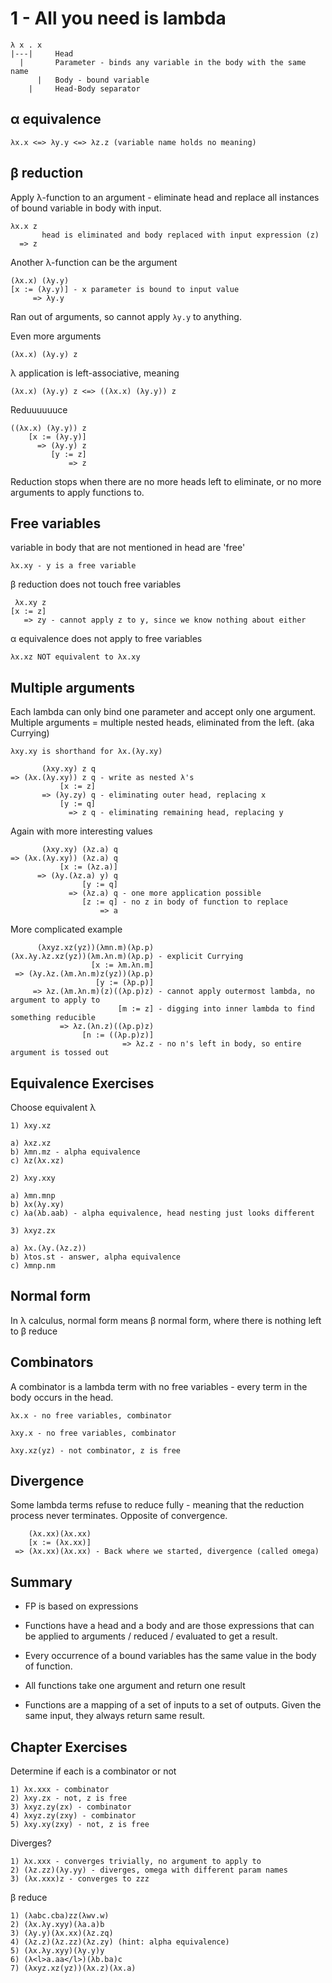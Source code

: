 # 1 - All you need is lambda

    λ x . x
    |---|     Head
      |       Parameter - binds any variable in the body with the same name
          |   Body - bound variable
        |     Head-Body separator

## &alpha; equivalence
    λx.x <=> λy.y <=> λz.z (variable name holds no meaning)

## &beta; reduction
Apply λ-function to an argument - eliminate head and replace all instances of bound variable in body with input.

    λx.x z 
           head is eliminated and body replaced with input expression (z)
      => z 

Another λ-function can be the argument

    (λx.x) (λy.y)
    [x := (λy.y)] - x parameter is bound to input value
         => λy.y

Ran out of arguments, so cannot apply `λy.y` to anything.

Even more arguments
    
    (λx.x) (λy.y) z

λ application is left-associative, meaning

    (λx.x) (λy.y) z <=> ((λx.x) (λy.y)) z

Reduuuuuuce

    ((λx.x) (λy.y)) z
        [x := (λy.y)]
          => (λy.y) z
             [y := z]
                 => z

Reduction stops when there are no more heads left to eliminate, or no more arguments to apply functions to.

## Free variables

variable in body that are not mentioned in head are 'free'

    λx.xy - y is a free variable

&beta; reduction does not touch free variables

     λx.xy z
    [x := z]
       => zy - cannot apply z to y, since we know nothing about either

&alpha; equivalence does not apply to free variables

    λx.xz NOT equivalent to λx.xy

## Multiple arguments
Each lambda can only bind one parameter and accept only one argument. Multiple arguments = multiple nested heads, eliminated from the left. (aka Currying)

    λxy.xy is shorthand for λx.(λy.xy)

           (λxy.xy) z q
    => (λx.(λy.xy)) z q - write as nested λ's
               [x := z]
           => (λy.zy) q - eliminating outer head, replacing x
               [y := q]
                 => z q - eliminating remaining head, replacing y

Again with more interesting values

           (λxy.xy) (λz.a) q
    => (λx.(λy.xy)) (λz.a) q
               [x := (λz.a)]
          => (λy.(λz.a) y) q
                    [y := q]
                 => (λz.a) q - one more application possible
                    [z := q] - no z in body of function to replace
                        => a

More complicated example
    
          (λxyz.xz(yz))(λmn.m)(λp.p)
    (λx.λy.λz.xz(yz))(λm.λn.m)(λp.p) - explicit Currying
                      [x := λm.λn.m]
     => (λy.λz.(λm.λn.m)z(yz))(λp.p)
                       [y := (λp.p)]
         => λz.(λm.λn.m)(z)((λp.p)z) - cannot apply outermost lambda, no argument to apply to
                            [m := z] - digging into inner lambda to find something reducible
               => λz.(λn.z)((λp.p)z)
                    [n := ((λp.p)z)]
                             => λz.z - no n's left in body, so entire argument is tossed out

## Equivalence Exercises
    
Choose equivalent λ

    1) λxy.xz

    a) λxz.xz
    b) λmn.mz - alpha equivalence
    c) λz(λx.xz)

    2) λxy.xxy

    a) λmn.mnp
    b) λx(λy.xy)
    c) λa(λb.aab) - alpha equivalence, head nesting just looks different

    3) λxyz.zx

    a) λx.(λy.(λz.z))
    b) λtos.st - answer, alpha equivalence
    c) λmnp.nm
    
## Normal form

In λ calculus, normal form means &beta; normal form, where there is nothing left to &beta; reduce

## Combinators

A combinator is a lambda term with no free variables - every term in the body occurs in the head.

    λx.x - no free variables, combinator

    λxy.x - no free variables, combinator

    λxy.xz(yz) - not combinator, z is free

## Divergence

Some lambda terms refuse to reduce fully - meaning that the reduction process never terminates. Opposite of convergence.

        (λx.xx)(λx.xx)
        [x := (λx.xx)]
     => (λx.xx)(λx.xx) - Back where we started, divergence (called omega)

## Summary

* FP is based on expressions

* Functions have a head and a body and are those expressions that can be applied to arguments / reduced / evaluated to get a result.

* Every occurrence of a bound variables has the same value in the body of function.

* All functions take one argument and return one result

* Functions are a mapping of a set of inputs to a set of outputs. Given the same input, they always return same result.

## Chapter Exercises

Determine if each is a combinator or not

    1) λx.xxx - combinator
    2) λxy.zx - not, z is free
    3) λxyz.zy(zx) - combinator 
    4) λxyz.zy(zxy) - combinator
    5) λxy.xy(zxy) - not, z is free

Diverges?

    1) λx.xxx - converges trivially, no argument to apply to
    2) (λz.zz)(λy.yy) - diverges, omega with different param names
    3) (λx.xxx)z - converges to zzz

&beta; reduce

    1) (λabc.cba)zz(λwv.w)
    2) (λx.λy.xyy)(λa.a)b
    3) (λy.y)(λx.xx)(λz.zq)
    4) (λz.z)(λz.zz)(λz.zy) (hint: alpha equivalence)
    5) (λx.λy.xyy)(λy.y)y
    6) (λ<l>a.aa</l>)(λb.ba)c
    7) (λxyz.xz(yz))(λx.z)(λx.a)